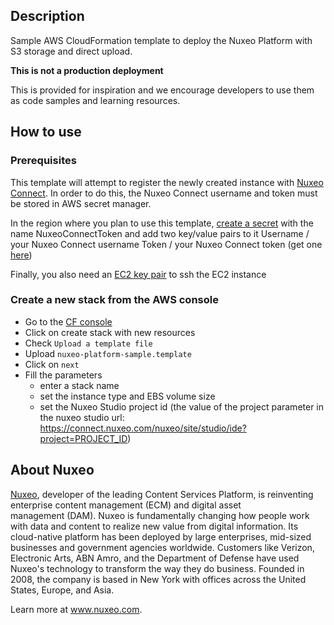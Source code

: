 ## Description

Sample AWS CloudFormation template to deploy the Nuxeo Platform with S3 storage and direct upload.

**This is not a production deployment**

This is provided for inspiration and we encourage developers to use them as code samples and learning resources.

## How to use
### Prerequisites

This template will attempt to register the newly created instance with [Nuxeo Connect](https://connect.nuxeo.com/). In order to do this, the Nuxeo Connect username and token must be stored in AWS secret manager.

In the region where you plan to use this template, [create a secret](https://console.aws.amazon.com/secretsmanager) with the name NuxeoConnectToken and add two key/value pairs to it
Username / your Nuxeo Connect username 
Token / your Nuxeo Connect token (get one [here](https://connect.nuxeo.com/nuxeo/site/connect/tokens))

Finally, you also need an [EC2 key pair](https://docs.aws.amazon.com/AWSEC2/latest/UserGuide/ec2-key-pairs.html) to ssh the EC2 instance

### Create a new stack from the AWS console

* Go to the [CF console](https://console.aws.amazon.com/cloudformation)
* Click on create stack with new resources
* Check `Upload a template file`
* Upload `nuxeo-platform-sample.template`
* Click on `next`
* Fill the parameters
    * enter a stack name
    * set the instance type and EBS volume size
    * set the Nuxeo Studio project id (the value of the project parameter in the nuxeo studio url: https://connect.nuxeo.com/nuxeo/site/studio/ide?project=PROJECT_ID)
    

## About Nuxeo
[Nuxeo](www.nuxeo.com), developer of the leading Content Services Platform, is reinventing enterprise content management (ECM) and digital asset management (DAM). Nuxeo is fundamentally changing how people work with data and content to realize new value from digital information. Its cloud-native platform has been deployed by large enterprises, mid-sized businesses and government agencies worldwide. Customers like Verizon, Electronic Arts, ABN Amro, and the Department of Defense have used Nuxeo's technology to transform the way they do business. Founded in 2008, the company is based in New York with offices across the United States, Europe, and Asia.

Learn more at www.nuxeo.com.
